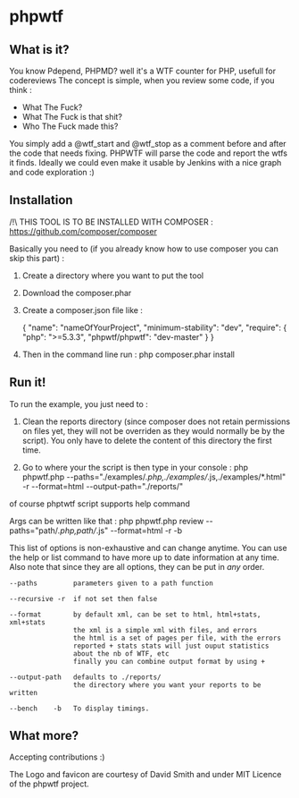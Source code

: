 phpwtf
======

What is it?
-----------

You know Pdepend, PHPMD? well it's a WTF counter for PHP, usefull for codereviews
The concept is simple, when you review some code, if you think :
 - What The Fuck? 
 - What The Fuck is that shit? 
 - Who The Fuck made this? 

You simply add a @wtf_start and @wtf_stop as a comment before and after the code that needs fixing.
PHPWTF will parse the code and report the wtfs it finds.
Ideally we could even make it usable by Jenkins with a nice graph and code exploration :)


Installation
------------

/!\ THIS TOOL IS TO BE INSTALLED WITH COMPOSER : https://github.com/composer/composer

Basically you need to (if you already know how to use composer you can skip this part) :
1. Create a directory where you want to put the tool
2. Download the composer.phar
3. Create a composer.json file like : 

	{
		"name": "nameOfYourProject",
		"minimum-stability": "dev",
		"require": {
			"php": ">=5.3.3",
			"phpwtf/phpwtf": "dev-master"
		}
	}

4. Then in the command line run : php composer.phar install
	
Run it!
-------

To run the example, you just need to :

1. Clean the reports directory (since composer does not retain permissions on files yet, they will not be overriden as they would normally be by the script). 
You only have to delete the content of this directory the first time.

2. Go to where your the script is then type in your console :
	php phpwtf.php --paths="./examples/*.php,./examples/*.js,./examples/*.html" -r --format=html --output-path="./reports/"


of course phptwtf script supports help command

Args can be written like that :
	php phpwtf.php review --paths="path/*.php,path/*.js" --format=html -r -b

This list of options is non-exhaustive and can change anytime. You can use the help or list command to have more up to date information at any time. Also note that since they are all options, they can be put in *any* order.
 
	--paths         parameters given to a path function

	--recursive -r  if not set then false

	--format        by default xml, can be set to html, html+stats, xml+stats
					the xml is a simple xml with files, and errors
					the html is a set of pages per file, with the errors
					reported + stats stats will just ouput statistics
					about the nb of WTF, etc
					finally you can combine output format by using +

	--output-path   defaults to ./reports/
					the directory where you want your reports to be written

	--bench    -b   To display timings.


What more?
----------

Accepting contributions :)

The Logo and favicon are courtesy of David Smith and under MIT Licence of the phpwtf project.